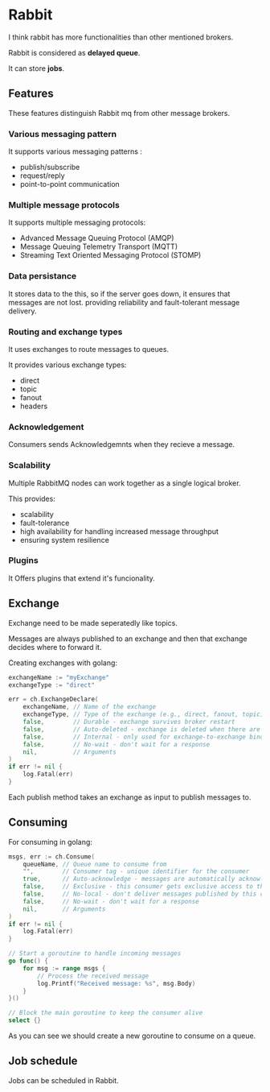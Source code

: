 # Rabbit

I think rabbit has more functionalities than other mentioned brokers.

Rabbit is considered as **delayed queue**.

It can store **jobs**.

## Features
These features distinguish Rabbit mq from other message brokers.

### Various messaging pattern
It supports various messaging patterns : 
* publish/subscribe
* request/reply
* point-to-point communication

### Multiple message protocols
It supports multiple messaging protocols:
* Advanced Message Queuing Protocol (AMQP)
* Message Queuing Telemetry Transport (MQTT)
* Streaming Text Oriented Messaging Protocol (STOMP)

### Data persistance

It stores data to the this, so if the server goes down, it ensures that messages are not lost. providing reliability and fault-tolerant message delivery. 

### Routing and exchange types 

It uses exchanges to route messages to queues. 

It provides various exchange types: 
* direct
* topic
* fanout
* headers

### Acknowledgement
Consumers sends Acknowledgemnts when they recieve a message.

### Scalability

Multiple RabbitMQ nodes can work together as a single logical broker. 

This provides:
* scalability
* fault-tolerance
* high availability for handling increased message throughput
* ensuring system resilience

### Plugins 

It Offers plugins that extend it's funcionality.


## Exchange

Exchange need to be made seperatedly like topics.

Messages are always published to an exchange and then that exchange decides where to forward it.

Creating exchanges with golang:
```go
exchangeName := "myExchange"
exchangeType := "direct"

err = ch.ExchangeDeclare(
    exchangeName, // Name of the exchange
    exchangeType, // Type of the exchange (e.g., direct, fanout, topic)
    false,        // Durable - exchange survives broker restart
    false,        // Auto-deleted - exchange is deleted when there are no bindings
    false,        // Internal - only used for exchange-to-exchange bindings
    false,        // No-wait - don't wait for a response
    nil,          // Arguments
)
if err != nil {
    log.Fatal(err)
}
```

Each publish method takes an exchange as input to publish messages to.

## Consuming

For consuming in golang: 
```go
msgs, err := ch.Consume(
    queueName, // Queue name to consume from
    "",        // Consumer tag - unique identifier for the consumer
    true,      // Auto-acknowledge - messages are automatically acknowledged
    false,     // Exclusive - this consumer gets exclusive access to the queue
    false,     // No-local - don't deliver messages published by this connection
    false,     // No-wait - don't wait for a response
    nil,       // Arguments
)
if err != nil {
    log.Fatal(err)
}

// Start a goroutine to handle incoming messages
go func() {
    for msg := range msgs {
        // Process the received message
        log.Printf("Received message: %s", msg.Body)
    }
}()

// Block the main goroutine to keep the consumer alive
select {}

```

As you can see we should create a new goroutine to consume on a queue.

## Job schedule 

Jobs can be scheduled in Rabbit.
